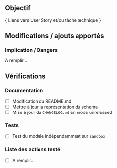 #

## Objectif

{ Liens vers User Story et/ou tâche technique }

## Modifications / ajouts apportés

### Implication / Dangers

A remplir...

## Vérifications

### Documentation

-   [ ] Modification du README.md
-   [ ] Mettre à jour la représentation du schema
-   [ ] Mise à jour du `CHANGELOG.md` en mode unreleased

### Tests

-   [ ] Test du module indépendamment sur `sandbox`

### Liste des actions testé

-   [ ] A remplir...
